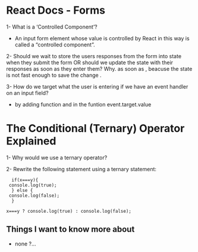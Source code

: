 # React Docs - Forms

1- What is a ‘Controlled Component’?

- An input form element whose value is controlled by React in this way is called a “controlled component”.

2- Should we wait to store the users responses from the form into state when they submit the form OR should we update the state with their responses as soon as they enter them? Why.
as soon as , beacuse the state is not fast enough to save the change .

3- How do we target what the user is entering if we have an event handler on an input field?

- by adding function and in the funtion event.target.value 

# The Conditional (Ternary) Operator Explained

1- Why would we use a ternary operator?


2- Rewrite the following statement using a ternary statement:

```
  if(x===y){
 console.log(true);
  } else {
 console.log(false);
  }
```

```
x===y ? console.log(true) : console.log(false);
```

## Things I want to know more about

- none ?...